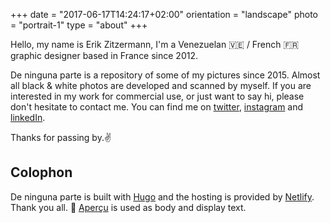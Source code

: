 +++
date = "2017-06-17T14:24:17+02:00"
orientation = "landscape"
photo = "portrait-1"
type = "about"
+++

Hello, my name is Erik Zitzermann, I'm a Venezuelan :venezuela: / French :fr: graphic designer based in France since 2012.

De ninguna parte is a repository of some of my pictures since 2015. Almost all black & white photos are developed and scanned by myself. If you are interested in my work for commercial use, or just want to say hi, please don't hesitate to contact me. You can find me on [twitter](https://twitter.com/erikzitzermann), [instagram](https://www.instagram.com/peleco/) and [linkedIn](https://www.linkedin.com/in/ezitzermann/).

Thanks for passing by.:v:


Colophon
--

De ninguna parte is built with [Hugo](https://gohugo.io/) and the hosting is provided by [Netlify](https://www.netlify.com/). Thank you all. :clap:
[Aperçu](https://www.colophon-foundry.org/typefaces/apercu/) is used as body and display text.
